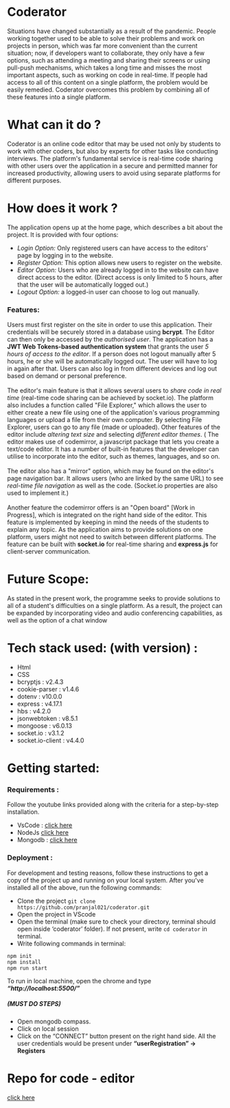 # Coderator
Situations have changed substantially as a result of the pandemic. People working together used to be able to solve their problems and work on projects in person, which was far more convenient than the current situation; now, if developers want to collaborate, they only have a few options, such as attending a meeting and sharing their screens or using pull-push mechanisms, which takes a long time and misses the most important aspects, such as working on code in real-time. If people had access to all of this content on a single platform, the problem would be easily remedied. Coderator overcomes this problem by combining all of these features into a single platform.

# What can it do ? 
Coderator is an online code editor that may be used not only by students to work with other coders, but also by experts for other tasks like conducting interviews. The platform's fundamental service is real-time code sharing with other users over the application in a secure and permitted manner for increased productivity, allowing users to avoid using separate platforms for different purposes.

# How does it work ?
The application opens up at the home page, which describes a bit about the project. It is provided with four options: 
- *Login Option:* Only registered users can have access to the editors' page by logging in to the website. 
- *Register Option:* This option allows new users to register on the website.
- *Editor Option:* Users who are already logged in to the website can have direct access to the editor. (Direct access is only limited to 5 hours, after that the user will be automatically logged out.)
- *Logout Option:* a logged-in user can choose to log out manually. 

### Features: 
Users must first register on the site in order to use this application. Their credentials will be securely stored in a database using **bcrypt**. The Editor can then only be accessed by the *authorised user*. The application has a **JWT Web Tokens-based authentication system** that grants the user *5 hours of access to the editor*. If a person does not logout manually after 5 hours, he or she will be automatically logged out. The user will have to log in again after that. Users can also log in from different devices and log out based on demand or personal preference.
<br> <br>
The editor's main feature is that it allows several users to *share code in real time* (real-time code sharing can be achieved by socket.io). The platform also includes a function called "File Explorer," which allows the user to either create a new file using one of the application's various programming languages or upload a file from their own computer. By selecting File Explorer, users can go to any file (made or uploaded). Other features of the editor include *altering text size* and selecting *different editor themes*. ( The editor makes use of codemirror, a javascript package that lets you create a text/code editor. It has a number of built-in features that the developer can utilise to incorporate into the editor, such as themes, languages, and so on.
<br> <br>
The editor also has a "mirror" option, which may be found on the editor's page navigation bar. It allows users (who are linked by the same URL) to see *real-time file navigation* as well as the code. (Socket.io properties are also used to implement it.)
<br> <br>
Another feature the codemirror offers is an "Open board" [Work in Progress], which is integrated on the right hand side of the editor. This feature is implemented by keeping in mind the needs of the students to explain any topic. As the application aims to provide solutions on one platform, users might not need to switch between different platforms. The feature can be built with **socket.io** for real-time sharing and **express.js** for client-server communication.
<br>

# Future Scope:
As stated in the present work, the programme seeks to provide solutions to all of a student's difficulties on a single platform. As a result, the project can be expanded by incorporating video and audio conferencing capabilities, as well as the option of a chat window

# Tech stack used: (with version) : 
- Html
- CSS
- bcryptjs : v2.4.3
- cookie-parser : v1.4.6
- dotenv : v10.0.0
- express : v4.17.1
- hbs : v4.2.0
- jsonwebtoken : v8.5.1
- mongoose : v6.0.13
- socket.io : v3.1.2
- socket.io-client : v4.4.0

# Getting started:

### Requirements :
Follow the youtube links provided along with the criteria for a step-by-step installation.
<br>
- VsCode : [click here](https://www.youtube.com/watch?v=MlIzFUI1QGA)
- NodeJs [click here](https://www.youtube.com/watch?v=__7eOCxJyow)
- Mongodb : [click here](https://www.youtube.com/watch?v=3wqzr-GJoS0)

### Deployment :
For development and testing reasons, follow these instructions to get a copy of the project up and running on your local system. After you've installed all of the above, run the following commands:
- Clone the project
`git clone https://github.com/pranjal021/coderator.git`
- Open the project in VScode
- Open the terminal (make sure to check your directory, terminal should open inside ‘coderator’ folder). If not present, write `cd coderator` in terminal. 
- Write following commands in terminal:
```
npm init
npm install
npm run start
```
To run in local machine, open the chrome and type ***“http://localhost:5500/”***
##### (MUST DO STEPS)
- Open mongodb compass. 
- Click on local session 
- Click on the “CONNECT” button present on the right hand side.
All the user credentials would be present under **“userRegistration” -> Registers**

# Repo for code - editor
[click here](https://github.com/pranjal021/code-editor-coderator-)
